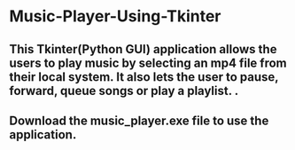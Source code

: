 # Music-Player-Using-Tkinter
## This Tkinter(Python GUI) application allows the users to play music by selecting an mp4 file from their local system. It also lets the user to pause, forward, queue songs or play a playlist. .
## Download the music_player.exe file to use the application.

